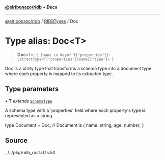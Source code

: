 [**@elribonazo/ridb**](../../../README.md) • **Docs**

***

[@elribonazo/ridb](../../../README.md) / [RIDBTypes](../README.md) / Doc

# Type alias: Doc\<T\>

> **Doc**\<`T`\>: `{ [name in keyof T["properties"]]: ExtractType<T["properties"][name]["type"]> }`

Doc is a utility type that transforms a schema type into a document type where each property is mapped to its extracted type.

## Type parameters

• **T** *extends* [`SchemaType`](SchemaType.md)

A schema type with a 'properties' field where each property's type is represented as a string.

type Document = Doc<Schema>; // Document is { name: string; age: number; }

## Source

../../pkg/ridb\_rust.d.ts:50
